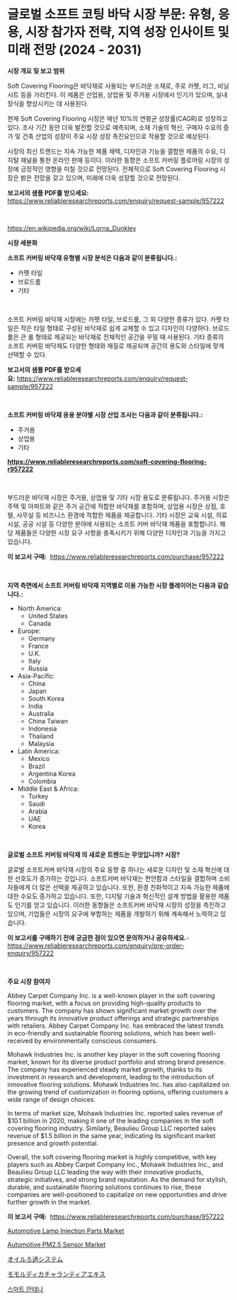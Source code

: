 <p><h1>글로벌 소프트 코팅 바닥 시장 부문: 유형, 응용, 시장 참가자 전략, 지역 성장 인사이트 및 미래 전망 (2024 - 2031)</h1></p><p><strong>시장 개요 및 보고 범위</strong></p>
<p><p>Soft Covering Flooring은 바닥재로 사용되는 부드러운 소재로, 주로 카펫, 러그, 비닐 시트 등을 가리킨다. 이 제품은 산업용, 상업용 및 주거용 시장에서 인기가 있으며, 실내 장식을 향상시키는 데 사용된다. </p><p>현재 Soft Covering Flooring 시장은 매년 10%의 연평균 성장률(CAGR)로 성장하고 있다. 조사 기간 동안 더욱 발전할 것으로 예측되며, 소재 기술의 혁신, 구매자 수요의 증가 및 건축 산업의 성장이 주요 시장 성장 촉진요인으로 작용할 것으로 예상된다.</p><p>시장의 최신 트렌드는 지속 가능한 제품 채택, 디자인과 기능을 결합한 제품의 수요, 디지털 채널을 통한 온라인 판매 등이다. 이러한 동향은 소프트 커버링 플로어링 시장의 성장에 긍정적인 영향을 미칠 것으로 전망된다. 전체적으로 Soft Covering Flooring 시장은 밝은 전망을 갖고 있으며, 미래에 더욱 성장할 것으로 전망된다.</p></p>
<p><strong>보고서의 샘플 PDF를 받으세요:</strong> <a href="https://www.reliableresearchreports.com/enquiry/request-sample/957222">https://www.reliableresearchreports.com/enquiry/request-sample/957222</a></p>
<p>&nbsp;</p>
<p><a href="https://en.wikipedia.org/wiki/Lorna_Dunkley">https://en.wikipedia.org/wiki/Lorna_Dunkley</a></p>
<p><strong>시장 세분화</strong></p>
<p><strong>소프트 커버링 바닥재 유형별 시장 분석은 다음과 같이 분류됩니다.:</strong></p>
<p><ul><li>카펫 타일</li><li>브로드룸</li><li>기타</li></ul></p>
<p>&nbsp;</p>
<p><p>소프트 커버링 바닥재 시장에는 카펫 타일, 브로드룸, 그 외 다양한 종류가 있다. 카펫 타일은 작은 타일 형태로 구성된 바닥재로 쉽게 교체할 수 있고 디자인이 다양하다. 브로드룸은 큰 롤 형태로 제공되는 바닥재로 전체적인 공간을 꾸밀 때 사용된다. 기타 종류의 소프트 커버링 바닥재도 다양한 형태와 재질로 제공되며 공간의 용도와 스타일에 맞게 선택할 수 있다.</p></p>
<p><strong>보고서의 샘플 PDF를 받으세요:</strong>&nbsp;<a href="https://www.reliableresearchreports.com/enquiry/request-sample/957222">https://www.reliableresearchreports.com/enquiry/request-sample/957222</a></p>
<p>&nbsp;</p>
<p><strong> 소프트 커버링 바닥재 응용 분야별 시장 산업 조사는 다음과 같이 분류됩니다.:</strong></p>
<p><ul><li>주거용</li><li>상업용</li><li>기타</li></ul></p>
<p><strong><a href="https://www.reliableresearchreports.com/soft-covering-flooring-r957222">https://www.reliableresearchreports.com/soft-covering-flooring-r957222</a></strong></p>
<p>&nbsp;</p>
<p><p>부드러운 바닥재 시장은 주거용, 상업용 및 기타 시장 용도로 분류됩니다. 주거용 시장은 주택 및 아파트와 같은 주거 공간에 적합한 바닥재를 포함하며, 상업용 시장은 상점, 호텔, 사무실 등 비즈니스 환경에 적합한 제품을 제공합니다. 기타 시장은 교육 시설, 의료 시설, 공공 시설 등 다양한 분야에 사용되는 소프트 커버 바닥재 제품을 포함합니다. 해당 제품들은 다양한 시장 요구 사항을 충족시키기 위해 다양한 디자인과 기능을 가지고 있습니다.</p></p>
<p><strong>이 보고서 구매:</strong>&nbsp; <a href="https://www.reliableresearchreports.com/purchase/957222">https://www.reliableresearchreports.com/purchase/957222</a></p>
<p>&nbsp;</p>
<p><strong>지역 측면에서 소프트 커버링 바닥재 지역별로 이용 가능한 시장 플레이어는 다음과 같습니다.:</strong></p>
<p><ul>
    <li>
        North America:
        <ul>
            <li>United States</li>
            <li>Canada</li>
        </ul>
    </li>
    <li>
        Europe:
        <ul>
            <li>Germany</li>
            <li>France</li>
            <li>U.K.</li>
            <li>Italy</li>
            <li>Russia</li>
        </ul>
    </li>
    <li>
        Asia-Pacific:
        <ul>
            <li>China</li>
            <li>Japan</li>
            <li>South Korea</li>
            <li>India</li>
            <li>Australia</li>
            <li>China Taiwan</li>
            <li>Indonesia</li>
            <li>Thailand</li>
            <li>Malaysia</li>
        </ul>
    </li>
    <li>
        Latin America:
        <ul>
            <li>Mexico</li>
            <li>Brazil</li>
            <li>Argentina Korea</li>
            <li>Colombia</li>
        </ul>
    </li>
    <li>
        Middle East & Africa:
        <ul>
            <li>Turkey</li>
            <li>Saudi</li>
            <li>Arabia</li>
            <li>UAE</li>
            <li>Korea</li>
        </ul>
    </li>
    </ul></p>
<p>&nbsp;</p>
<p><strong>글로벌 소프트 커버링 바닥재 의 새로운 트렌드는 무엇입니까? 시장?</strong></p>
<p><p>글로벌 소프트커버 바닥재 시장의 주요 동향 중 하나는 새로운 디자인 및 소재 혁신에 대한 선호도가 증가하는 것입니다. 소프트커버 바닥재는 편안함과 스타일을 결합하며 소비자들에게 더 많은 선택을 제공하고 있습니다. 또한, 환경 친화적이고 지속 가능한 제품에 대한 수요도 증가하고 있습니다. 또한, 디지털 기술과 혁신적인 설계 방법을 활용한 제품도 인기를 얻고 있습니다. 이러한 동향들은 소프트커버 바닥재 시장의 성장을 촉진하고 있으며, 기업들은 시장의 요구에 부합하는 제품을 개발하기 위해 계속해서 노력하고 있습니다.</p></p>
<p><strong>이 보고서를 구매하기 전에 궁금한 점이 있으면 문의하거나 공유하세요.</strong>- <a href="https://www.reliableresearchreports.com/enquiry/pre-order-enquiry/957222">https://www.reliableresearchreports.com/enquiry/pre-order-enquiry/957222</a></p>
<p>&nbsp;</p>
<p><strong>주요 시장 참여자</strong></p>
<p><p>Abbey Carpet Company Inc. is a well-known player in the soft covering flooring market, with a focus on providing high-quality products to customers. The company has shown significant market growth over the years through its innovative product offerings and strategic partnerships with retailers. Abbey Carpet Company Inc. has embraced the latest trends in eco-friendly and sustainable flooring solutions, which has been well-received by environmentally conscious consumers.</p><p>Mohawk Industries Inc. is another key player in the soft covering flooring market, known for its diverse product portfolio and strong brand presence. The company has experienced steady market growth, thanks to its investment in research and development, leading to the introduction of innovative flooring solutions. Mohawk Industries Inc. has also capitalized on the growing trend of customization in flooring options, offering customers a wide range of design choices.</p><p>In terms of market size, Mohawk Industries Inc. reported sales revenue of $10.1 billion in 2020, making it one of the leading companies in the soft covering flooring industry. Similarly, Beaulieu Group LLC reported sales revenue of $1.5 billion in the same year, indicating its significant market presence and growth potential.</p><p>Overall, the soft covering flooring market is highly competitive, with key players such as Abbey Carpet Company Inc., Mohawk Industries Inc., and Beaulieu Group LLC leading the way with their innovative products, strategic initiatives, and strong brand reputation. As the demand for stylish, durable, and sustainable flooring solutions continues to rise, these companies are well-positioned to capitalize on new opportunities and drive further growth in the market.</p></p>
<p><strong>이 보고서 구매:</strong>&nbsp;&nbsp;<a href="https://www.reliableresearchreports.com/purchase/957222">https://www.reliableresearchreports.com/purchase/957222</a></p>
<p><p><a href="https://github.com/JordyBecker/Market-Research-Report-List-1/blob/main/automotive-lamp-injection-parts-market.md">Automotive Lamp Injection Parts Market</a></p><p><a href="https://github.com/sydneyHley85/Market-Research-Report-List-1/blob/main/automotive-pm25-sensor-market.md">Automotive PM2.5 Sensor Market</a></p><p><a href="https://github.com/RandallRunte2023/Market-Research-Report-List-2/blob/main/994619811854.md">オイルろ過システム</a></p><p><a href="https://github.com/DanykaKilback/Market-Research-Report-List-2/blob/main/679727711855.md">モモルディカチャランティアエキス</a></p><p><a href="https://github.com/shampaakter36/Market-Research-Report-List-1/blob/main/917233817661.md">스마트 안테나</a></p></p>